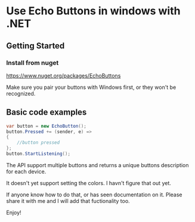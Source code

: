 # Use Echo Buttons in windows with .NET

## Getting Started
### Install from nuget
https://www.nuget.org/packages/EchoButtons

Make sure you pair your buttons with Windows first, or they won't be recognized.


## Basic code examples
```cs
var button = new EchoButton();
button.Pressed += (sender, e) =>
{
	//button pressed
};
button.StartListening();
```

The API support multiple buttons and returns a unique buttons description for each device.

It doesn't yet support setting the colors.  I havn't figure that out yet.

If anyone know how to do that, or has seen documentation on it.  Please share it with me and I will add that fuctionality too.

Enjoy!